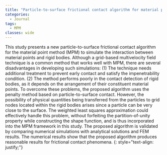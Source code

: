 ```yaml
---
title: "Particle-to-surface frictional contact algorithm for material point method using weighted least squares"
categories:
  - Journal
tags:
  - MPM
classes: wide
---
```


This study presents a new particle-to-surface frictional contact algorithm for the material point method (MPM) to simulate the interaction between material points and rigid bodies. Although a grid-based multivelocity field technique is a common method that works well with MPM, there are several disadvantages in developing such simulations: (1) The technique needs additional treatment to prevent early contact and satisfy the impenetrability condition. (2) The method performs poorly in the contact detection of rigid bodies, as it depends on the arrangement of their constituent material points. To overcome these problems, the proposed algorithm uses the penalty method based on particle-to-surface contact. However, the possibility of physical quantities being transferred from the particles to grid nodes located within the rigid bodies arises since a particle can be very close to the surface. The weighted least squares approximation could effectively handle this problem, without forfeiting the partition-of-unity property while constructing the shape function, and is thus incorporated into the MPM framework in this study. The proposed algorithm is validated by comparing numerical simulations with analytical solutions and FEM results. The numerical results show that the proposed algorithm produces reasonable results for frictional contact phenomena.
{: style="text-align: justify;"}
